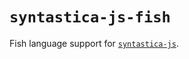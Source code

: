 # `syntastica-js-fish`

Fish language support for
[`syntastica-js`](https://www.npmjs.com/package/@syntastica/core).
